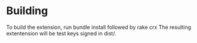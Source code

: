 # Building #
To build the extension, run
    bundle install
followed by
    rake crx
The resulting extentension will be test keys signed in dist/.
